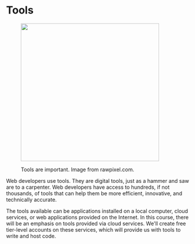 # Tools

<figure><img src="../.gitbook/assets/tools.avif" alt="" width="375"><figcaption><p>Tools are important. Image from rawpixel.com.</p></figcaption></figure>

Web developers use tools. They are digital tools, just as a hammer and saw are to a carpenter. Web developers have access to hundreds, if not thousands, of tools that can help them be more efficient, innovative, and technically accurate.

The tools available can be applications installed on a local computer, cloud services, or web applications provided on the Internet. In this course, there will be an emphasis on tools provided via cloud services. We'll create free tier-level accounts on these services, which will provide us with tools to write and host code.
